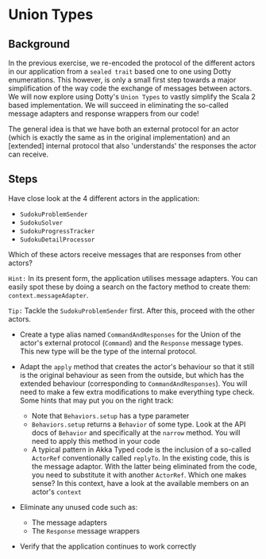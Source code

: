 # Union Types

## Background

In the previous exercise, we re-encoded the protocol of the different actors
in our application from a `sealed trait` based one to one using Dotty
enumerations. This however, is only a small first step towards a major
simplification of the way code the exchange of messages between actors.
We will now explore using Dotty's `Union Types` to vastly simplify the Scala 2
based implementation. We will succeed in eliminating the so-called message
adapters and response wrappers from our code!

The general idea is that we have both an external protocol for an actor (which
is exactly the same as in the original implementation) and an [extended] 
internal protocol that also 'understands' the responses the actor can receive.

## Steps

Have close look at the 4 different actors in the application:

  - `SudokuProblemSender`
  - `SudokuSolver`
  - `SudokuProgressTracker`
  - `SudokuDetailProcessor`

Which of these actors receive messages that are responses from other actors?


`Hint:` In its present form, the application utilises message adapters. You
      can easily spot these by doing a search on the factory method to
      create them: `context.messageAdapter`.

`Tip:`  Tackle the `SudokuProblemSender` first. After this, proceed with
      the other actors.

- Create a type alias named `CommandAndResponses` for the Union of the
  actor's external protocol (`Command`) and the `Response` message types.
  This new type will be the type of the internal protocol.

- Adapt the `apply` method that creates the actor's behaviour so that it
  still is the original behaviour as seen from the outside, but which
  has the extended behaviour (corresponding to `CommandAndResponses`).
  You will need to make a few extra modifications to make everything
  type check. Some hints that may put you on the right track:

  - Note that `Behaviors.setup` has a type parameter
  - `Behaviors.setup` returns a `Behavior` of some type. Look at the
    API docs of `Behavior` and specifically at the `narrow` method.
    You will need to apply this method in your code
  - A typical pattern in Akka Typed code is the inclusion of a so-called
    `ActorRef` conventionally called `replyTo`. In the existing code,
    this is the message adaptor. With the latter being eliminated from
    the code, you need to substitute it with another `ActorRef`. Which
    one makes sense? In this context, have a look at the available
    members on an actor's `context`

- Eliminate any unused code such as:
  - The message adapters
  - The `Response` message wrappers

- Verify that the application continues to work correctly 
  
